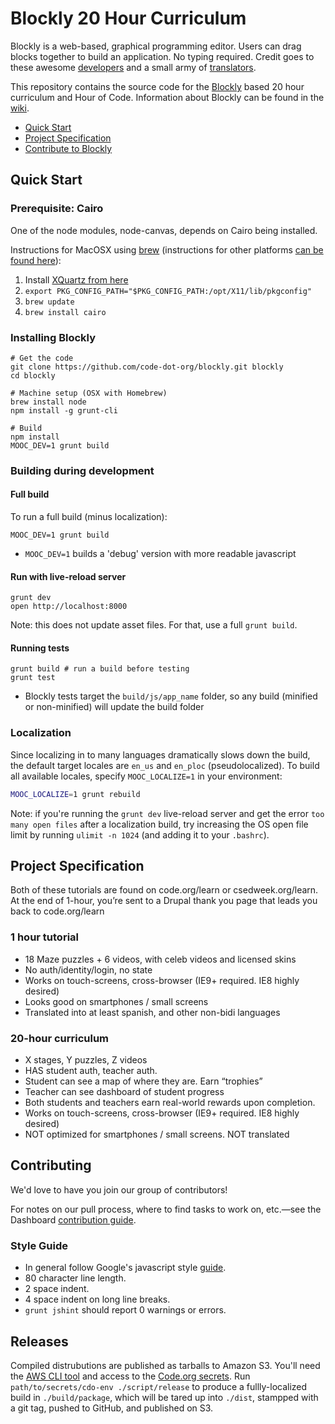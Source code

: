# Blockly 20 Hour Curriculum

Blockly is a web-based, graphical programming editor. Users can drag blocks
together to build an application. No typing required. Credit goes to these
awesome [developers](https://code.google.com/p/blockly/wiki/Credits#Engineers)
and a small army of
[translators](https://code.google.com/p/blockly/wiki/Credits#Translators).

This repository contains the source code for the
[Blockly](https://code.google.com/p/blockly/) based 20 hour curriculum and Hour
of Code. Information about Blockly can be found in the
[wiki](https://code.google.com/p/blockly/w/list).

- [Quick Start](#quick-start)
- [Project Specification](#project-specification)
- [Contribute to Blockly](#to-contribute)


## Quick Start

### Prerequisite: Cairo

One of the node modules, node-canvas, depends on Cairo being installed.

Instructions for MacOSX using [brew](http://brew.sh/) (instructions for other platforms [can be found here](https://github.com/LearnBoost/node-canvas/wiki)):

1. Install [XQuartz from here](http://xquartz.macosforge.org/landing/)
2. `export PKG_CONFIG_PATH="$PKG_CONFIG_PATH:/opt/X11/lib/pkgconfig"`
3. `brew update`
4. `brew install cairo`

### Installing Blockly

```
# Get the code
git clone https://github.com/code-dot-org/blockly.git blockly
cd blockly

# Machine setup (OSX with Homebrew)
brew install node
npm install -g grunt-cli

# Build
npm install
MOOC_DEV=1 grunt build
```

### Building during development

#### Full build

To run a full build (minus localization):

```
MOOC_DEV=1 grunt build
```

* `MOOC_DEV=1` builds a 'debug' version with more readable javascript

#### Run with live-reload server

```
grunt dev
open http://localhost:8000
```

Note: this does not update asset files. For that, use a full `grunt build`.

#### Running tests

```
grunt build # run a build before testing
grunt test
```

* Blockly tests target the `build/js/app_name` folder, so any build (minified or non-minified) will update the build folder

### Localization

Since localizing in to many languages dramatically slows down the build, the
default target locales are `en_us` and `en_ploc` (pseudolocalized). To build
all available locales, specify `MOOC_LOCALIZE=1` in your environment:

```bash
MOOC_LOCALIZE=1 grunt rebuild
```

Note: if you're running the `grunt dev` live-reload server and get the error `too many open files` after a localization build, try increasing the OS open file limit by running `ulimit -n 1024` (and adding it to your `.bashrc`).

## Project Specification

Both of these tutorials are found on code.org/learn or csedweek.org/learn. At
the end of 1-hour, you’re sent to a Drupal thank you page that leads you back
to code.org/learn

### 1 hour tutorial

- 18 Maze puzzles + 6 videos, with celeb videos and licensed skins
- No auth/identity/login, no state
- Works on touch-screens, cross-browser (IE9+ required. IE8 highly desired)
- Looks good on smartphones / small screens
- Translated into at least spanish, and other non-bidi languages


### 20-hour curriculum

- X stages, Y puzzles, Z videos
- HAS student auth, teacher auth.
- Student can see a map of where they are. Earn “trophies”
- Teacher can see dashboard of student progress
- Both students and teachers earn real-world rewards upon completion.
- Works on touch-screens, cross-browser (IE9+ required. IE8 highly desired)
- NOT optimized for smartphones / small screens. NOT translated


## Contributing

We'd love to have you join our group of contributors!

For notes on our pull process, where to find tasks to work on, etc.—see the Dashboard [contribution guide](https://github.com/code-dot-org/dashboard#contributing).

### Style Guide

- In general follow Google's javascript style [guide](http://google-styleguide.googlecode.com/svn/trunk/javascriptguide.xml).
- 80 character line length.
- 2 space indent.
- 4 space indent on long line breaks.
- `grunt jshint` should report 0 warnings or errors.

## Releases

Compiled distrubutions are published as tarballs to Amazon S3.  You'll need
the [AWS CLI tool][1] and access to the [Code.org secrets][2].  Run
`path/to/secrets/cdo-env ./script/release` to produce a fullly-localized build
in `./build/package`, which will be tared up into `./dist`, stampped with a
git tag, pushed to GitHub, and published on S3.


[1]: http://aws.amazon.com/cli/
[2]: https://github.com/code-dot-org/cdo-secrets
